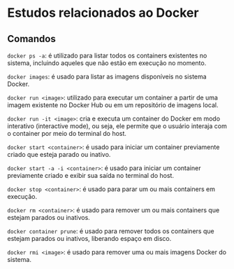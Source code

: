# Estudos relacionados ao Docker

## Comandos

`docker ps -a`: é utilizado para listar todos os containers existentes no sistema, incluindo aqueles que não estão em execução no momento.

`docker images`: é usado para listar as imagens disponíveis no sistema Docker.

`docker run <image>`: utilizado para executar um container a partir de uma imagem existente no Docker Hub ou em um repositório de imagens local.

`docker run -it <image>`: cria e executa um container do Docker em modo interativo (interactive mode), ou seja, ele permite que o usuário interaja com o container por meio do terminal do host.

`docker start <container>`: é usado para iniciar um container previamente criado que esteja parado ou inativo. 

`docker start -a -i <container>`: é usado para iniciar um container previamente criado e exibir sua saída no terminal do host. 

`docker stop <container>`: é usado para parar um ou mais containers em execução.

`docker rm <container>`: é usado para remover um ou mais containers que estejam parados ou inativos.

`docker container prune`: é usado para remover todos os containers que estejam parados ou inativos, liberando espaço em disco. 

`docker rmi <image>`: é usado para remover uma ou mais imagens Docker do sistema. 
